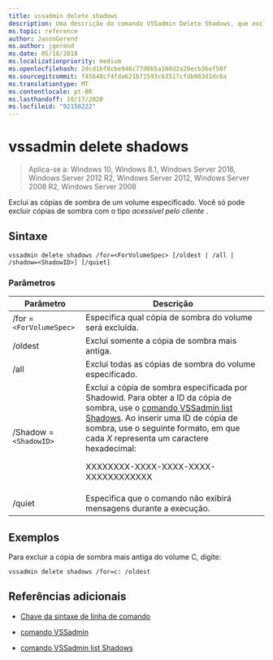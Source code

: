 ```yaml
---
title: vssadmin delete shadows
description: Uma descrição do comando VSSadmin Delete Shadows, que exclui as cópias de sombra de um volume especificado.
ms.topic: reference
author: JasonGerend
ms.author: jgerend
ms.date: 05/18/2018
ms.localizationpriority: medium
ms.openlocfilehash: 2dcd1bf8cbe946c77d0b5a100d2a29ecb36ef50f
ms.sourcegitcommit: f45640cf4fda621b71593c63517cfdb983d1dc6a
ms.translationtype: MT
ms.contentlocale: pt-BR
ms.lasthandoff: 10/17/2020
ms.locfileid: "92156222"
---
```

# <a name="vssadmin-delete-shadows"></a>vssadmin delete shadows

> Aplica-se a: Windows 10, Windows 8.1, Windows Server 2016, Windows Server 2012 R2, Windows Server 2012, Windows Server 2008 R2, Windows Server 2008

Exclui as cópias de sombra de um volume especificado. Você só pode excluir cópias de sombra com o tipo *acessível pelo cliente* .

## <a name="syntax"></a>Sintaxe

```
vssadmin delete shadows /for=<ForVolumeSpec> [/oldest | /all | /shadow=<ShadowID>] [/quiet]
```

### <a name="parameters"></a>Parâmetros

| Parâmetro | Descrição |
|--|--|
| /for =`<ForVolumeSpec>` | Especifica qual cópia de sombra do volume será excluída. |
| /oldest | Exclui somente a cópia de sombra mais antiga. |
| /all | Exclui todas as cópias de sombra do volume especificado. |
| /Shadow =`<ShadowID>` | Exclui a cópia de sombra especificada por Shadowid. Para obter a ID da cópia de sombra, use o [comando VSSadmin list Shadows](vssadmin-list-shadows.md). Ao inserir uma ID de cópia de sombra, use o seguinte formato, em que cada *X* representa um caractere hexadecimal:<p>XXXXXXXX-XXXX-XXXX-XXXX-XXXXXXXXXXXX |
| /quiet | Especifica que o comando não exibirá mensagens durante a execução. |

## <a name="examples"></a>Exemplos

Para excluir a cópia de sombra mais antiga do volume C, digite:

```
vssadmin delete shadows /for=c: /oldest
```

## <a name="additional-references"></a>Referências adicionais

- [Chave da sintaxe de linha de comando](command-line-syntax-key.md)

- [comando VSSadmin](vssadmin.md)

- [comando VSSadmin list Shadows](vssadmin-list-shadows.md)
